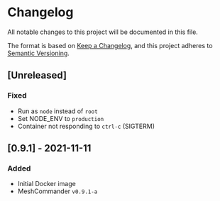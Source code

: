 # Changelog
All notable changes to this project will be documented in this file.

The format is based on [Keep a Changelog](https://keepachangelog.com/en/1.0.0/),
and this project adheres to [Semantic Versioning](https://semver.org/spec/v2.0.0.html).

## [Unreleased]
### Fixed
- Run as `node` instead of `root`
- Set NODE_ENV to `production`
- Container not responding to `ctrl-c` (SIGTERM)

## [0.9.1] - 2021-11-11
### Added
- Initial Docker image
- MeshCommander `v0.9.1-a`
